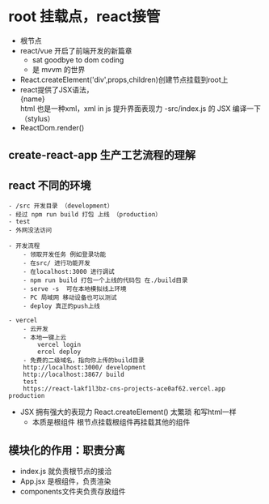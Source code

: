 # root 挂载点，react接管
- 根节点
- react/vue 开启了前端开发的新篇章
    - sat goodbye to dom coding
    - 是 mvvm 的世界
- React.createElement('div',props,children)创建节点挂载到root上
- react提供了JSX语法，<div>{name}</div> html 也是一种xml，xml in js 提升界面表现力
    -src/index.js 的 JSX 编译一下（stylus）
- ReactDom.render()

## create-react-app 生产工艺流程的理解


## react 不同的环境
    - /src 开发目录 （development）
    - 经过 npm run build 打包 上线 （production）
    - test 
    - 外网没法访问

    - 开发流程
        - 领取开发任务 例如登录功能
        - 在src/ 进行功能开发
        - 在localhost:3000 进行调试
        - npm run build 打包一个上线的代码包 在./build目录
        - serve -s  可在本地模拟线上环境
        - PC 局域网 移动设备也可以测试
        - deploy 真正的push上线

    - vercel
        - 云开发
        - 本地一键上云
            vercel login
            ercel deploy
        - 免费的二级域名，指向你上传的build目录
        http://localhost:3000/ development
        http://localhost:3867/ build
        test
        https://react-lakf1l3bz-cns-projects-ace0af62.vercel.app production
- JSX 拥有强大的表现力
    React.createElement() 太繁琐 和写html一样
    - 本质是根组件 根节点挂载根组件再挂载其他的组件

## 模块化的作用：职责分离
- index.js 就负责根节点的接洽
- App.jsx 是根组件，负责渲染
- components文件夹负责存放组件